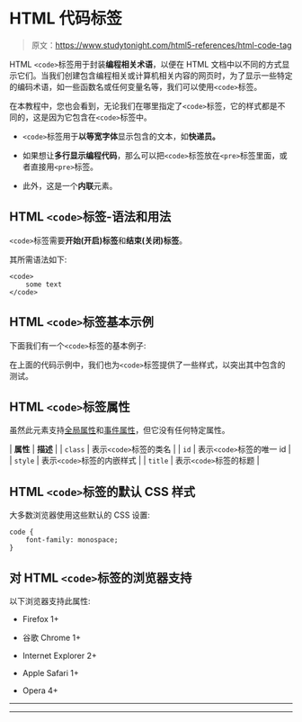 # HTML 代码标签

> 原文：<https://www.studytonight.com/html5-references/html-code-tag>

HTML `<code>`标签用于封装**编程相关术语**，以便在 HTML 文档中以不同的方式显示它们。当我们创建包含编程相关或计算机相关内容的网页时，为了显示一些特定的编码术语，如一些函数名或任何变量名等，我们可以使用`<code>`标签。

在本教程中，您也会看到，无论我们在哪里指定了`<code>`标签，它的样式都是不同的，这是因为它包含在`<code>`标签中。

*   `<code>`标签用于**以等宽字体**显示包含的文本，如**快递员。**

*   如果想让**多行显示编程代码**，那么可以把`<code>`标签放在`<pre>`标签里面，或者直接用`<pre>`标签。

*   此外，这是一个**内联**元素。

## HTML `<code>`标签-语法和用法

`<code>`标签需要**开始(开启)标签**和**结束(关闭)标签**。

其所需语法如下:

```
<code>
    some text
</code>
```

## HTML `<code>`标签基本示例

下面我们有一个`<code>`标签的基本例子:

在上面的代码示例中，我们也为`<code>`标签提供了一些样式，以突出其中包含的测试。

## HTML `<code>`标签属性

虽然此元素支持[全局属性](https://www.studytonight.com/html5-references/html-global-attributes)和[事件属性](https://www.studytonight.com/html5-references/html-event-attributes)，但它没有任何特定属性。

| **属性** | **描述** |
| `class` | 表示`<code>`标签的类名 |
| `id` | 表示`<code>`标签的唯一 id |
| `style` | 表示`<code>`标签的内嵌样式 |
| `title` | 表示`<code>`标签的标题 |

## HTML `<code>`标签的默认 CSS 样式

大多数浏览器使用这些默认的 CSS 设置:

```
code {
    font-family: monospace;
}
```

## 对 HTML `<code>`标签的浏览器支持

以下浏览器支持此属性:

*   Firefox 1+

*   谷歌 Chrome 1+

*   Internet Explorer 2+

*   Apple Safari 1+

*   Opera 4+

* * *

* * *